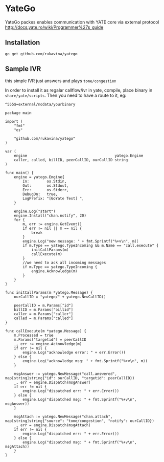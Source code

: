 # YateGo
YateGo packes enables communication with YATE core via external protocol http://docs.yate.ro/wiki/Programmer%27s_guide

## Installation

`go get github.com/rukavina/yatego`

## Sample IVR

this simple IVR just answers and plays `tone/congestion`

In order to install it as regalar callflow/ivr in yate, compile, place binary in `share/yate/scripts`.
Then you need to have a route to it, eg:

```sh
^555$=external/nodata/yourbinary
```

```golang
package main

import (
	"fmt"
	"os"

	"github.com/rukavina/yatego"
)

var (
	engine                                        yatego.Engine
	caller, called, billID, peerCallID, ourCallID string
)

func main() {
	engine = yatego.Engine{
		In:        os.Stdin,
		Out:       os.Stdout,
		Err:       os.Stderr,
		DebugOn:   true,
		LogPrefix: "[GoYate Test] ",
	}

	engine.Log("start")
	engine.Install("chan.notify", 20)
	for {
		m, err := engine.GetEvent()
		if err != nil || m == nil {
			break
		}
		engine.Log("new message: " + fmt.Sprintf("%+v\n", m))
		if m.Type == yatego.TypeIncoming && m.Name == "call.execute" {
			initCallParams(m)
			callExecute(m)
		}
		//we need to ack all incoming messages
		if m.Type == yatego.TypeIncoming {
			engine.Acknowledge(m)
		}
	}
}

func initCallParams(m *yatego.Message) {
	ourCallID = "yatego/" + yatego.NewCallID()

	peerCallID = m.Params["id"]
	billID = m.Params["billid"]
	caller = m.Params["caller"]
	called = m.Params["called"]
}

func callExecute(m *yatego.Message) {
	m.Processed = true
	m.Params["targetid"] = peerCallID
	_, err := engine.Acknowledge(m)
	if err != nil {
		engine.Log("acknowledge error: " + err.Error())
	} else {
		engine.Log("acknowledge msg: " + fmt.Sprintf("%+v\n", m))
	}

	msgAnswer := yatego.NewMessage("call.answered", map[string]string{"id": ourCallID, "targetid": peerCallID})
	_, err = engine.Dispatch(msgAnswer)
	if err != nil {
		engine.Log("dispatched err: " + err.Error())
	} else {
		engine.Log("dispatched msg: " + fmt.Sprintf("%+v\n", msgAnswer))
	}

	msgAttach := yatego.NewMessage("chan.attach", map[string]string{"source": "tone/congestion", "notify": ourCallID})
	_, err = engine.Dispatch(msgAttach)
	if err != nil {
		engine.Log("dispatched err: " + err.Error())
	} else {
		engine.Log("dispatched msg: " + fmt.Sprintf("%+v\n", msgAttach))
	}
}

```